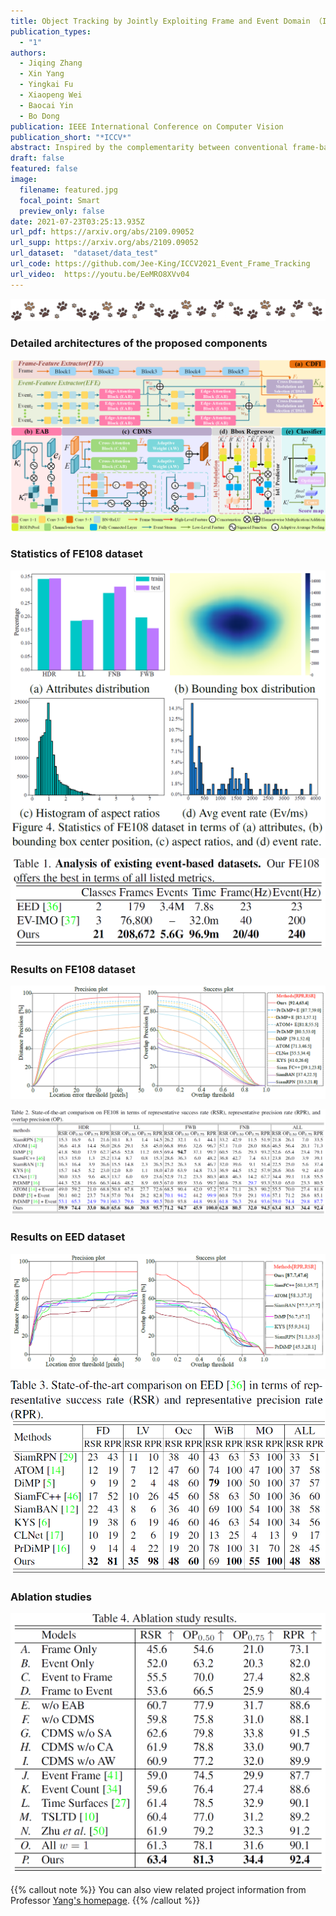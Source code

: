 ```yaml
---
title: Object Tracking by Jointly Exploiting Frame and Event Domain （ICCV 2021）
publication_types:
  - "1"
authors:
  - Jiqing Zhang
  - Xin Yang
  - Yingkai Fu
  - Xiaopeng Wei
  - Baocai Yin
  - Bo Dong
publication: IEEE International Conference on Computer Vision
publication_short: "*ICCV*"
abstract: Inspired by the complementarity between conventional frame-based and bio-inspired event-based cameras, we propose a multi-modal based approach to fuse visual cues from the frame- and event-domain to enhance the single object tracking performance, especially in degraded conditions (e.g., scenes with high dynamic range, low light, and fast-motion objects). The proposed approach can effectively and adaptively combine meaningful information from both domains. Our approach’s effectiveness is enforced by a novel designed cross-domain attention schemes, which can effectively enhance features based on self- and cross-domain attention schemes; The adaptiveness is guarded by a specially designed weighting scheme, which can adaptively balance the contribution of the two domains. To exploit event-based visual cues in single-object tracking, we construct a large-scale frame-event-based dataset, which we subsequently employ to train a novel frame-event fusion based model. Extensive experiments show that the proposed approach outperforms state-of-the-art frame-based tracking methods by at least 10.4% and 11.9% in terms of representative success rate and precision rate, respectively. Besides, the effectiveness of each key component of our approach is evidenced by our thorough ablation study.
draft: false
featured: false
image:
  filename: featured.jpg
  focal_point: Smart
  preview_only: false
date: 2021-07-23T03:25:13.935Z
url_pdf: https://arxiv.org/abs/2109.09052
url_supp: https://arxiv.org/abs/2109.09052
url_dataset:  "dataset/data_test"
url_code: https://github.com/Jee-King/ICCV2021_Event_Frame_Tracking
url_video:  https://youtu.be/EeMRO8XVv04
---
```


![](fenge.png)

### **Detailed architectures of the proposed components**

![](architecture.jpg)

### **Statistics of FE108 dataset**

![](dataset_analy1.jpg)

![](dataset_analy2.jpg)

### **Results on FE108 dataset**

![](result-fe1081.jpg)

![](result-fe108.jpg)

### **Results on EED dataset**

![](result-eed1.jpg)

![](result-eed.jpg)

### **Ablation studies**

![](ablation.jpg)


{{% callout note %}}
You can also view related project information from Professor [Yang's homepage](https://xinyangdut.github.io/).
{{% /callout %}}
